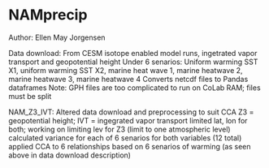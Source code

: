 # NAMprecip

Author:
  Ellen May Jorgensen

Data download:
  From CESM isotope enabled model runs, ingetrated vapor transport and geopotential height
  Under 6 senarios: Uniform warming SST X1, uniform warming SST X2, marine heat wave 1, marine heatwave 2, marine heatwave 3, marine heatwave 4
  Converts netcdf files to Pandas dataframes
  Note: GPH files are too complicated to run on CoLab RAM; files must be split

NAM_Z3_IVT:
  Altered data download and preprocessing to suit CCA
  Z3 = geopotential height; IVT = ingegrated vapor transport
  limited lat, lon for both; working on limiting lev for Z3 (limit to one atmospheric level)
  calculated variance for each of 6 senarios for both variables (12 total)
  applied CCA to 6 relationships based on 6 senarios of warming (as seen above in data download description)
  
